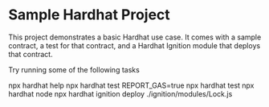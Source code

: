 # Sample Hardhat Project
This project demonstrates a basic Hardhat use case. It comes with a sample contract, a test for that contract, and a Hardhat Ignition module that deploys that contract.

Try running some of the following tasks

npx hardhat help
npx hardhat test
REPORT_GAS=true npx hardhat test
npx hardhat node
npx hardhat ignition deploy ./ignition/modules/Lock.js
